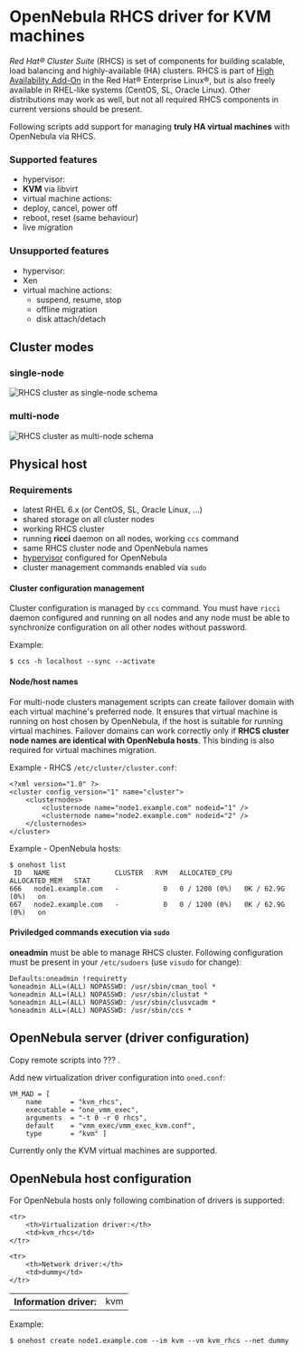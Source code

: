 # OpenNebula RHCS driver for KVM machines

*Red Hat® Cluster Suite* (RHCS) is set of components for building scalable,
load balancing and highly-available (HA) clusters. RHCS is part of
[High Availability Add-On][HA] in the Red Hat® Enterprise Linux®, but is
also freely available in RHEL-like systems (CentOS, SL, Oracle Linux). Other
distributions may work as well, but not all required RHCS components
in current versions should be present.

Following scripts add support for managing **truly HA virtual machines**
with OpenNebula via RHCS.

### Supported features

* hypervisor:
 * **KVM** via libvirt
* virtual machine actions:
 * deploy, cancel, power off
 * reboot, reset (same behaviour)
 * live migration

### Unsupported features

* hypervisor:
 * Xen
* virtual machine actions:
  * suspend, resume, stop
  * offline migration
  * disk attach/detach

## Cluster modes

### single-node

![RHCS cluster as single-node schema](https://raw.github.com/CERIT-SC/opennebula-rhcs/master/img/rhcs-single.png)

### multi-node

![RHCS cluster as multi-node schema](https://raw.github.com/CERIT-SC/opennebula-rhcs/master/img/rhcs-multi.png)

## Physical host

### Requirements

* latest RHEL 6.x (or CentOS, SL, Oracle Linux, ...)
* shared storage on all cluster nodes
* working RHCS cluster
 * running **ricci** daemon on all nodes, working `ccs` command
 * same RHCS cluster node and OpenNebula names
* [hypervisor][KVM] configured for OpenNebula
* cluster management commands enabled via `sudo`

#### Cluster configuration management

Cluster configuration is managed by `ccs` command. You must have `ricci`
daemon configured and running on all nodes and any node must be able
to synchronize configuration on all other nodes without password.

Example:

    $ ccs -h localhost --sync --activate

#### Node/host names

For multi-node clusters management scripts can create failover domain with
each virtual machine's preferred node. It ensures that virtual machine is
running on host chosen by OpenNebula, if the host is suitable for running
virtual machines. Failover domains can work correctly only if **RHCS cluster
node names are identical with OpenNebula hosts**. This binding is also
required for virtual machines migration.

Example - RHCS `/etc/cluster/cluster.conf`:

    <?xml version="1.0" ?>
    <cluster config_version="1" name="cluster">
        <clusternodes>
            <clusternode name="node1.example.com" nodeid="1" />
            <clusternode name="node2.example.com" nodeid="2" />
        </clusternodes>
    </cluster>

Example - OpenNebula hosts:

    $ onehost list
     ID   NAME                CLUSTER   RVM   ALLOCATED_CPU     ALLOCATED_MEM   STAT
    666   node1.example.com   -           0   0 / 1200 (0%)   0K / 62.9G (0%)   on
    667   node2.example.com   -           0   0 / 1200 (0%)   0K / 62.9G (0%)   on

#### Priviledged commands execution via `sudo`

**oneadmin** must be able to manage RHCS cluster. Following
configuration must be present in your `/etc/sudoers` (use `visudo`
for change):

    Defaults:oneadmin !requiretty
    %oneadmin ALL=(ALL) NOPASSWD: /usr/sbin/cman_tool *
    %oneadmin ALL=(ALL) NOPASSWD: /usr/sbin/clustat *
    %oneadmin ALL=(ALL) NOPASSWD: /usr/sbin/clusvcadm *
    %oneadmin ALL=(ALL) NOPASSWD: /usr/sbin/ccs *

## OpenNebula server (driver configuration)

Copy remote scripts into ??? .

Add new virtualization driver configuration into `oned.conf`:

    VM_MAD = [
        name       = "kvm_rhcs",
        executable = "one_vmm_exec",
        arguments  = "-t 0 -r 0 rhcs",
        default    = "vmm_exec/vmm_exec_kvm.conf",
        type       = "kvm" ]

Currently only the KVM virtual machines are supported.

## OpenNebula host configuration

For OpenNebula hosts only following combination of drivers is supported:

<table>
	<tr>
		<th>Information driver:</th>
		<td>kvm</td>
	</tr>

	<tr>
		<th>Virtualization driver:</th>
		<td>kvm_rhcs</td>
	</tr>

	<tr>
		<th>Network driver:</th>
		<td>dummy</td>
	</tr>
</table>

Example:

    $ onehost create node1.example.com --im kvm --vm kvm_rhcs --net dummy

[KVM]: http://opennebula.org/documentation:documentation:kvmg "OpenNebula KVM driver"
[HA]:  http://www.redhat.com/products/enterprise-linux-add-ons/high-availability/ "Red Hat® Enterprise Linux® High Availability Add-On"

